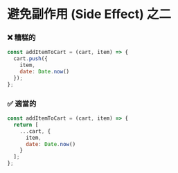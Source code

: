 # 避免副作用 (Side Effect) 之二

<h3 class="awful">❌ 糟糕的</h3>

```javascript
const addItemToCart = (cart, item) => {
  cart.push({
    item,
    date: Date.now()
  });
};
```

<v-click>
  <h3 class="adequate">✅ 適當的</h3>

  ```javascript
  const addItemToCart = (cart, item) => {
    return [
      ...cart, {
        item,
        date: Date.now()
      }
    ];
  };
  ```
</v-click>